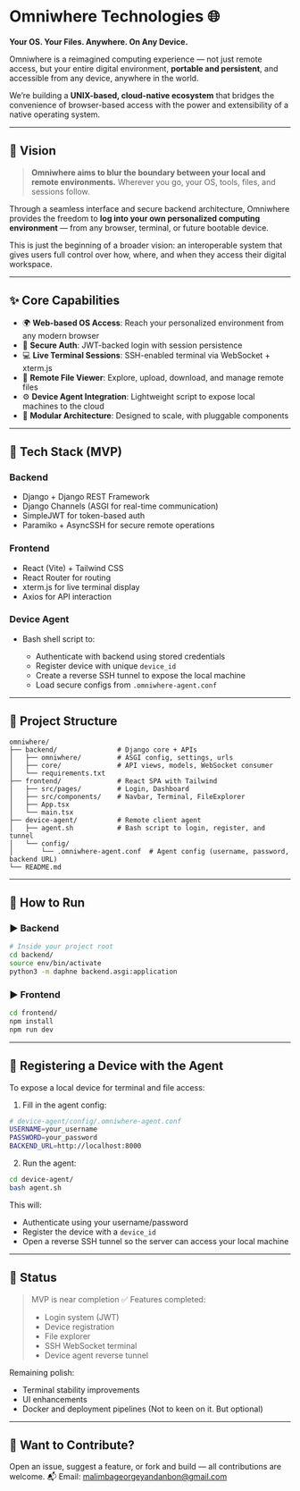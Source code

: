 # Omniwhere Technologies 🌐

**Your OS. Your Files. Anywhere. On Any Device.**

Omniwhere is a reimagined computing experience — not just remote access, but your entire digital environment, **portable and persistent**, and accessible from any device, anywhere in the world.

We’re building a **UNIX-based, cloud-native ecosystem** that bridges the convenience of browser-based access with the power and extensibility of a native operating system.

---

## 🧱 Vision

> **Omniwhere aims to blur the boundary between your local and remote environments.**
> Wherever you go, your OS, tools, files, and sessions follow.

Through a seamless interface and secure backend architecture, Omniwhere provides the freedom to **log into your own personalized computing environment** — from any browser, terminal, or future bootable device.

This is just the beginning of a broader vision: an interoperable system that gives users full control over how, where, and when they access their digital workspace.

---

## ✨ Core Capabilities

* 🌍 **Web-based OS Access**: Reach your personalized environment from any modern browser
* 🔐 **Secure Auth**: JWT-backed login with session persistence
* 💻 **Live Terminal Sessions**: SSH-enabled terminal via WebSocket + xterm.js
* 📁 **Remote File Viewer**: Explore, upload, download, and manage remote files
* ⚙️ **Device Agent Integration**: Lightweight script to expose local machines to the cloud
* 🧩 **Modular Architecture**: Designed to scale, with pluggable components

---

## 🔧 Tech Stack (MVP)

### Backend

* Django + Django REST Framework
* Django Channels (ASGI for real-time communication)
* SimpleJWT for token-based auth
* Paramiko + AsyncSSH for secure remote operations

### Frontend

* React (Vite) + Tailwind CSS
* React Router for routing
* xterm.js for live terminal display
* Axios for API interaction

### Device Agent

* Bash shell script to:

  * Authenticate with backend using stored credentials
  * Register device with unique `device_id`
  * Create a reverse SSH tunnel to expose the local machine
  * Load secure configs from `.omniwhere-agent.conf`

---

## 📁 Project Structure

```plaintext
omniwhere/
├── backend/               # Django core + APIs
│   ├── omniwhere/         # ASGI config, settings, urls
│   ├── core/              # API views, models, WebSocket consumer
│   └── requirements.txt
├── frontend/              # React SPA with Tailwind
│   ├── src/pages/         # Login, Dashboard
│   ├── src/components/    # Navbar, Terminal, FileExplorer
│   ├── App.tsx
│   └── main.tsx
├── device-agent/          # Remote client agent
│   ├── agent.sh           # Bash script to login, register, and tunnel
│   └── config/
│       └── .omniwhere-agent.conf  # Agent config (username, password, backend URL)
└── README.md
```

---

## 🚀 How to Run

### ▶ Backend

```bash
# Inside your project root
cd backend/
source env/bin/activate
python3 -m daphne backend.asgi:application
```

### ▶ Frontend

```bash
cd frontend/
npm install
npm run dev
```

---

## 🛁 Registering a Device with the Agent

To expose a local device for terminal and file access:

1. Fill in the agent config:

```bash
# device-agent/config/.omniwhere-agent.conf
USERNAME=your_username
PASSWORD=your_password
BACKEND_URL=http://localhost:8000
```

2. Run the agent:

```bash
cd device-agent/
bash agent.sh
```

This will:

* Authenticate using your username/password
* Register the device with a `device_id`
* Open a reverse SSH tunnel so the server can access your local machine

---

## 🧪 Status

> MVP is near completion ✅
> Features completed:
>
> * Login system (JWT)
> * Device registration
> * File explorer
> * SSH WebSocket terminal
> * Device agent reverse tunnel

Remaining polish:

* Terminal stability improvements
* UI enhancements
* Docker and deployment pipelines (Not to keen on it. But optional)

---

## 🤝 Want to Contribute?

Open an issue, suggest a feature, or fork and build — all contributions are welcome.
📬 Email: [malimbageorgeyandanbon@gmail.com](mailto:malimbageorgeyandanbon@gmail.com)
